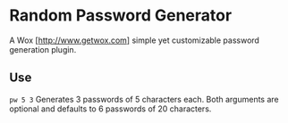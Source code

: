 Random Password Generator
=========================

A Wox [http://www.getwox.com] simple yet customizable password generation plugin.

## Use
`pw 5 3`
Generates 3 passwords of 5 characters each. Both arguments are optional and defaults to 6 passwords of 20 characters.